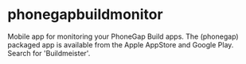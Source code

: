 phonegapbuildmonitor
====================
Mobile app for monitoring your PhoneGap Build apps. The (phonegap) packaged app is available from the Apple AppStore and Google Play. Search for 'Buildmeister'.
